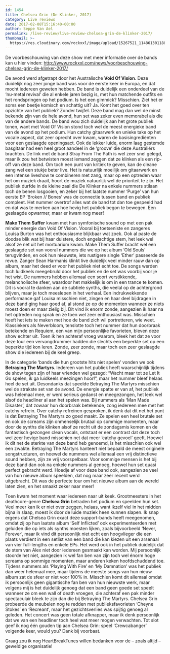 ```yaml
---
id: 1454
title: Chelsea Grin (De Klinker, 2017)
category: Live reviews
date: 2017-02-08T15:16:40+00:00
author: Seppe Van Ael
permalink: /live-review/live-review-chelsea-grin-de-klinker-2017/
thumbnail: >-
  https://res.cloudinary.com/rockxxl/image/upload/15267521_1148613011886525_3477895762962650862_n.jpg
---
```

De voorbeschouwing van deze show met meer informatie over de bands kan u hier vinden: http://www.rockxxl.com/news/voorbeschouwing-chelsea-grin-de-klinker-2017/

De avond werd afgetrapt door het Australische **Void Of Vision**. Deze duidelijk nog zeer jonge band was voor de eerste keer in Europa, en dat mocht iedereen geweten hebben. De band is duidelijk een onderdeel van de ‘nu-metal revival’ die al enkele jaren bezig is, met hun matchende outfits en het rondspringen op het podium. Is het een gimmick? Misschien. Ziet het er soms een beetje komisch en schattig uit? Ja. Komt het goed over ten opzichte van het publiek? Zonder twijfel. Deze band mag dan wel de minst bekende zijn van de hele avond, hun set was zeker even memorabel als die van de andere bands. De band wou zich duidelijk aan het grote publiek tonen, want met Void Of Vision stond toch wel de meest energieke band van de avond op het podium. Hun catchy gitaarwerk en unieke take op het vocale aspect, dat zeer oprecht over kwam, waren de basisingrediënten voor een geslaagde openingsact. Ook de lekker luide, enorm laag gestemde basgitaar had een heel groot aandeel in de ‘groove’ die deze Australiërs brachten. De link met de band Stray From The Path is wel zeer snel gelegd, maar ik zou het betwisten moest iemand zeggen dat ze klinken als een rip-off van deze band. Om toch een punt van kritiek te geven, kan de cleane zang wel een stukje beter live. Het is natuurlijk moeilijk om gitaarwerk en een intense liveshow te combineren met zang, maar op een optreden waar het om muziek draait, hoort de muziek natuurlijk wel de prioriteit te zijn. Het publiek durfde in de kleine zaal die De Klinker na enkele nummers stilaan toch de benen losgooien, en zeker bij het laatste nummer ‘Purge’ van hun eerste EP ‘Broken // Bones’ was de connectie tussen band en publiek compleet. Het nummer overtrof alles wat de band tot dan toe gespeeld had en dat was te merken aan hoe hevig het publiek begon te bewegen. Een geslaagde opwarmer, maar er kwam nog meer!

**Make Them Suffer** kwam met hun symfonische sound op met een pak minder energie dan Void Of Vision. Vooral bij toetseniste en zangeres Louisa Burton was het enthousiasme blijkbaar wat zoek. Ook al paste de doodse blik wat bij haar duistere, doch engelachtige stem, het leek wel alsof ze net uit het mortuarium kwam. Make Them Suffer bracht wel een geslaagde set van vooral nummers die we op het album ‘Old Souls’ terugvinden, en ook hun nieuwste, iets rustigere single ‘Ether’ passeerde de revue. Zanger Sean Harmanis klinkt live duidelijk veel minder rauw dan op album, maar het deed er voor het publiek niet echt toe. De songs werden toch luidkeels meegebruld door het publiek en de set was voorbij voor je het wist. De nummers hebben allemaal een soort verstikkende, melancholische sfeer, waardoor het makkelijk is om in een trance te komen. Dit is vooral te danken aan de subtiele synths, die veelal op de achtergrond blijven, maar je toch meeslepen in het verhaal. Een indrukwekkende performance gaf Louisa misschien niet, zingen en haar deel bijdragen in deze band ging haar goed af, al stond ze op de momenten wanneer ze niets moest doen er maar zielig bij. Dit vind ik enorm zonde, aangezien ik haar na het optreden nog sprak en ze toen wel zeer enthousiast was. Misschien heeft het iets te maken met hoe de band zich wil portretteren, wie weet. Klassiekers als Neverbloom, tenslotte toch het nummer dat hun doorbraak betekende en Requiem, een van mijn persoonlijke favorieten, bleven deze show echter uit. Toen ik hen achteraf vroeg waarom, bleek het dat ze voor deze tour een vervangdrummer hadden die slechts een beperkte set op een beperkte tijd kon leren. Zonde, zeer zonde, maar toch een zeer geslaagde show die iedereen bij de keel greep.

In de categorie ‘bands die hun grootste hits niet spelen’ vonden we ook **Betraying The Martyrs**. Iedereen van het publiek heeft waarschijnlijk tijdens de show tegen zijn of haar vrienden wel gezegd: “Wacht maar tot ze Let It Go spelen, ik ga luidkeels meezingen hoor!”, maar het nummer bleef helaas heel de set uit. Desondanks dat speelde Betraying The Martyrs misschien wel de strakste set van de avond. De energie spatte er van af, het publiek was helemaal mee, er werd serieus gedanst en meegezongen, het leek wel alsof de headliner al aan het spelen was. Bij nummers als ‘Man Made Disaster’, dat zowaar hun doorbraak betekende, zong iedereen mee met het catchy refrein. Over catchy refreinen gesproken, ik denk dat dit net het punt is dat Betraying The Martyrs zo goed maakt. Ze spelen een heel brutale set en ook de screams zijn onmenselijk brutaal op sommige momenten, maar door de synths die klinken alsof ze recht uit de zondagsmis komen en de fantastisch gezongen clean vocals, ontstaat er een contrast dat deze toch wel zeer hevige band misschien net dat meer ‘catchy gevoel’ geeft. Hoewel ik dit net de sterkte van deze band heb genoemd, is het misschien ook wel een zwakte. Betraying The Martyrs hanteert niet bepaald de meest originele songstructuren, en hoewel de nummers wel allemaal een vrij distinctieve sound hebben, zijn ze vrij voorspelbaar. Voor sommige mensen is het bij deze band dan ook na enkele nummers al genoeg, hoewel hun set quasi perfect gebracht werd. Hoedje af voor deze band ook, aangezien ze veel van hun nieuwe album speelden, dat nog maar zeer recent werd uitgebracht. Dit was de perfecte tour om het nieuwe album aan de wereld laten zien, en het smaakt zeker naar meer!

Toen kwam het moment waar iedereen naar uit keek. Grootmeesters in het deathcore-genre **Chelsea Grin** betraden het podium en speelden hun set. Veel meer kan ik er niet over zeggen, helaas, want ikzelf viel in het midden bijna in slaap, moest ik door de luide muziek heen kunnen slapen. Ik snap ergens dat Chelsea Grin exact deze support-bands heeft meegenomen, omdat zij op hun laatste album ‘Self Inflicted’ ook experimenteerden met geluiden die op iets als synths moesten lijken, zoals bijvoorbeeld ‘Never, Forever’, maar ik vind dit persoonlijk niet echt een hoogvlieger die een plaats verdient in een setlist van een band die kan kiezen uit een arsenaal van vier full-lengths en enkele EPs. Het werd ook in het publiek duidelijk dat de stem van Alex niet door iedereen gesmaakt kan worden. Mij persoonlijk stoorde het niet, aangezien ik wel fan ben van zijn toch wel énorm hoge screams op sommige momenten, maar anderen keken hoofdschuddend toe. Tijdens nummers als ‘Playing With Fire’ en ‘My Damnation’ was het publiek dan weer helemaal mee, maar tijdens de meeste songs van hun nieuw album zat de sfeer er niet voor 100% in. Misschien komt dit allemaal omdat ik persoonlijk geen gigantische fan ben van hun nieuwste werk, maar volgens mij is het duidelijk genoeg dat een band geen goede set speelt wanneer ze om een wall of death vroegen, die achteraf een pak minder spectaculair bleek te zijn dan die bij Betraying The Martyrs. Chelsea Grin probeerde de meubelen nog te redden met publieksfavorieten ‘Cheyne Stokes’ en ‘Recreant’, maar het gezichtsverlies was spijtig genoeg al geleden. Het concert was geen totale afknapper, maar ik denk persoonlijk dat we van een headliner toch heel wat meer mogen verwachten. Tot slot geef ik nog één gouden tip aan Chelsea Grin: speel ‘Crewcabanger’ volgende keer, would you? Dank bij voorbaat.

Graag zou ik nog HeartBreakTunes willen bedanken voor de – zoals altijd – geweldige organisatie!